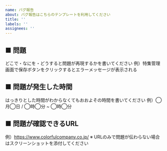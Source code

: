 ```yaml
---
name: バグ報告
about: バグ報告はこちらのテンプレートを利用してください
title: ''
labels: ''
assignees: ''
---
```


## ■ 問題
どこで・なにを・どうすると問題が再現するかを書いてください
例）特集管理画面で保存ボタンをクリックするとエラーメッセージが表示される

## ■ 問題が発生した時間
はっきりとした時間がわからなくてもおおよその時間を書いてください
例）◯月◯日 / ◯時◯分 ~ ◯時◯分

## ■ 問題が確認できるURL
例）https://www.colorfulcompany.co.jp/
※ URLのみで問題が伝わらない場合はスクリーンショットを添付してください
